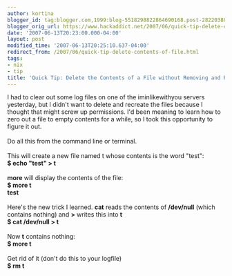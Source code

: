 ```yaml
---
author: kortina
blogger_id: tag:blogger.com,1999:blog-5518298822864690168.post-2822038850790350964
blogger_orig_url: https://www.hackaddict.net/2007/06/quick-tip-delete-contents-of-file.html
date: '2007-06-13T20:23:00.000-04:00'
layout: post
modified_time: '2007-06-13T20:25:10.637-04:00'
redirect_from: /2007/06/quick-tip-delete-contents-of-file.html
tags:
- nix
- tip
title: 'Quick Tip: Delete the Contents of a File without Removing and Recreating It'
---
```


I had to clear out some log files on one of the iminlikewithyou servers yesterday, but I didn't want to delete and recreate the files because I thought that might screw up permissions.  I'd been meaning to learn how to zero out a file to empty contents for a while, so I took this opportunity to figure it out.<br /><br />Do all this from the command line or terminal.<br /><br />This will create a new file named t whose contents is the word "test":<br /><b>$ echo "test" > t</b><br /><br /><b>more</b> will display the contents of the file:<br /><b>$ more t</b><br /><b>test</b><br /><br />Here's the new trick I learned.  <b>cat</b> reads the contents of <b>/dev/null</b> (which contains nothing) and <b>&gt;</b> writes this into <b>t</b><br /><b>$ cat /dev/null > t</b><br /><br />Now <b>t</b> contains nothing:<br /><b>$ more t</b><br /><br />Get rid of it (don't do this to your logfile)<br /><b>$ rm t</b>